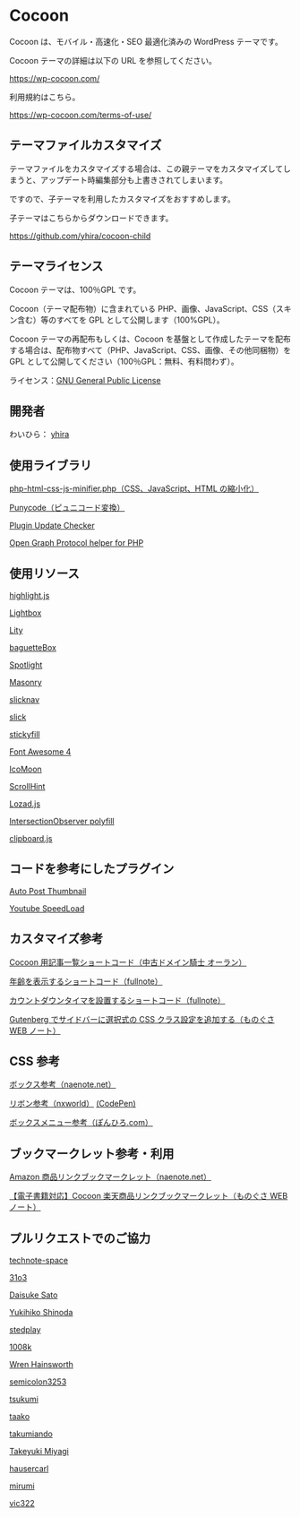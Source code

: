 # Cocoon

Cocoon は、モバイル・高速化・SEO 最適化済みの WordPress テーマです。

Cocoon テーマの詳細は以下の URL を参照してください。

https://wp-cocoon.com/

利用規約はこちら。

https://wp-cocoon.com/terms-of-use/

## テーマファイルカスタマイズ

テーマファイルをカスタマイズする場合は、この親テーマをカスタマイズしてしまうと、アップデート時編集部分も上書きされてしまいます。

ですので、子テーマを利用したカスタマイズをおすすめします。

子テーマはこちらからダウンロードできます。

https://github.com/yhira/cocoon-child

## テーマライセンス

Cocoon テーマは、100％GPL です。

Cocoon（テーマ配布物）に含まれている PHP、画像、JavaScript、CSS（スキン含む）等のすべてを GPL として公開します（100%GPL）。

Cocoon テーマの再配布もしくは、Cocoon を基盤として作成したテーマを配布する場合は、配布物すべて（PHP、JavaScript、CSS、画像、その他同梱物）を GPL として公開してください（100％GPL：無料、有料問わず）。

ライセンス：[GNU General Public License](http://www.gnu.org/licenses/gpl-2.0.html)

## 開発者

わいひら： [yhira](https://github.com/yhira)

## 使用ライブラリ

[php-html-css-js-minifier.php（CSS、JavaScript、HTML の縮小化）](https://gist.github.com/tovic/d7b310dea3b33e4732c0#file-php-html-css-js-minifier-php)

[Punycode（ピュニコード変換）](https://github.com/true/php-punycode)

[Plugin Update Checker](https://github.com/YahnisElsts/plugin-update-checker)

[Open Graph Protocol helper for PHP](https://github.com/scottmac/opengraph)

## 使用リソース

[highlight.js](https://highlightjs.org/)

[Lightbox](http://lokeshdhakar.com/projects/lightbox2/)

[Lity](http://sorgalla.com/lity/)

[baguetteBox](http://feimosi.github.io/baguetteBox.js/)

[Spotlight](https://github.com/nextapps-de/spotlight)

[Masonry](http://masonry.desandro.com/)

[slicknav](https://computerwolf.github.io/SlickNav/)

[slick](http://kenwheeler.github.io/slick/)

[stickyfill](https://github.com/wilddeer/stickyfill)

[Font Awesome 4](https://fontawesome.com/v4.7.0/)

[IcoMoon](https://icomoon.io/app/)

[ScrollHint](https://appleple.github.io/scroll-hint/)

[Lozad.js](https://github.com/ApoorvSaxena/lozad.js)

[IntersectionObserver polyfill](https://github.com/w3c/IntersectionObserver/tree/master/polyfill)

[clipboard.js](https://clipboardjs.com/)

## コードを参考にしたプラグイン

[Auto Post Thumbnail](https://ja.wordpress.org/plugins/auto-post-thumbnail/)

[Youtube SpeedLoad](https://ja.wordpress.org/plugins/youtube-speedload/)

## カスタマイズ参考

[Cocoon 用記事一覧ショートコード（中古ドメイン騎士 オーラン）](https://www.orank.net/1972)

[年齢を表示するショートコード（fullnote）](https://fullnoteblog.com/age-short-code/)

[カウントダウンタイマを設置するショートコード（fullnote）](https://fullnoteblog.com/count-down-timer/)

[Gutenberg でサイドバーに選択式の CSS クラス設定を追加する（ものぐさ WEB ノート）](https://web.monogusa-note.com/gutenberg-add-select-classname)

## CSS 参考

[ボックス参考（naenote.net）](https://www.naenote.net/entry/cocoon-box-customize)

[リボン参考（nxworld）](https://www.nxworld.net/tips/pure-css-corner-ribbon.html) [(CodePen)](https://codepen.io/nxworld/pen/oLdoWb)

[ボックスメニュー参考（ぽんひろ.com）](https://ponhiro.com/box-nav/)

## ブックマークレット参考・利用

[Amazon 商品リンクブックマークレット（naenote.net）](https://www.naenote.net/entry/cocoon-amazon-shortcode-javascript)

[【電子書籍対応】Cocoon 楽天商品リンクブックマークレット（ものぐさ WEB ノート）](https://web.monogusa-note.com/cocoon-rakuten-bookmarklet)

## プルリクエストでのご協力

[technote-space](https://github.com/technote-space)

[31o3](https://github.com/31o3)

[Daisuke Sato](https://github.com/Tiryoh)

[Yukihiko Shinoda](https://github.com/yukihiko-shinoda)

[stedplay](https://github.com/stedplay)

[1008k](https://github.com/1008k)

[Wren Hainsworth](https://github.com/WrenHainsworth)

[semicolon3253](https://github.com/semicolon3253)

[tsukumi](https://github.com/tsukumijima)

[taako](https://github.com/taako-502)

[takumiando](https://github.com/takumiando)

[Takeyuki Miyagi](https://github.com/v97ug)

[hausercarl](https://github.com/hausercarl)

[mirumi](https://github.com/mirumirumi)

[vic322](https://github.com/vic322)
